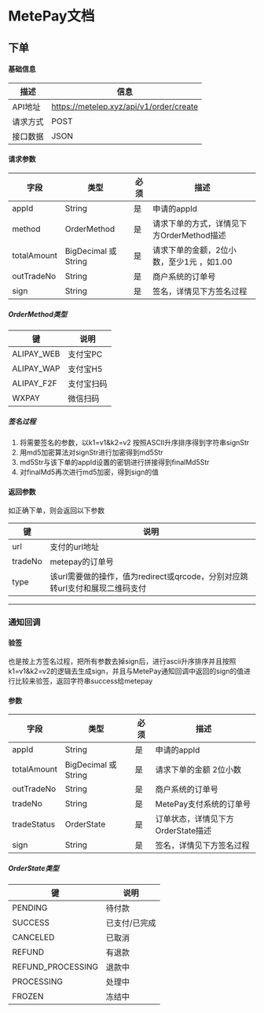 # MetePay文档

## 下单

#### 基础信息
|  描述 |  信息  |
| ------------ | ------------ |
| API地址  | https://metelep.xyz/api/v1/order/create   |
| 请求方式  |  POST  |
| 接口数据  |  JSON  |

#### 请求参数

|  字段 |  类型  |  必须  |  描述  |
| ------------ | ------------ | ------------ | ------------ |
| appId | String | 是 | 申请的appId |
| method | OrderMethod | 是 | 请求下单的方式，详情见下方OrderMethod描述 |
| totalAmount | BigDecimal 或 String | 是 | 请求下单的金额，2位小数，至少1元 ，如1.00 |
| outTradeNo | String | 是 | 商户系统的订单号 |
| sign | String | 是 | 签名，详情见下方签名过程 |

##### OrderMethod类型
|  键 |  说明  |
| ------------ | ------------ |
| ALIPAY_WEB  | 支付宝PC   |
| ALIPAY_WAP  |  支付宝H5  |
| ALIPAY_F2F  |  支付宝扫码  |
| WXPAY       |   微信扫码 |

##### 签名过程

1. 将需要签名的参数，以k1=v1&k2=v2 按照ASCII升序排序得到字符串signStr
2. 用md5加密算法对signStr进行加密得到md5Str
3. md5Str与该下单的appId设置的密钥进行拼接得到finalMd5Str
4. 对finalMd5再次进行md5加密，得到sign的值

#### 返回参数
如正确下单，则会返回以下参数

|  键 |  说明  |
| ------------ | ------------ |
| url  | 支付的url地址   |
| tradeNo  | metepay的订单号   |
| type  |  该url需要做的操作，值为redirect或qrcode，分别对应跳转url支付和展现二维码支付  |


---

### 通知回调

#### 验签
也是按上方签名过程，把所有参数去掉sign后，进行ascii升序排序并且按照k1=v1&k2=v2的逻辑去生成sign，并且与MetePay通知回调中返回的sign的值进行比较来验签，返回字符串success给metepay
#### 参数
|  字段 |  类型  |  必须  |  描述  |
| ------------ | ------------ | ------------ | ------------ |
| appId | String | 是 | 申请的appId |
| totalAmount | BigDecimal 或 String | 是 | 请求下单的金额 2位小数 |
| outTradeNo | String | 是 | 商户系统的订单号 |
| tradeNo | String | 是 | MetePay支付系统的订单号 |
| tradeStatus | OrderState | 是 | 订单状态，详情见下方OrderState描述 |
| sign | String | 是 | 签名，详情见下方签名过程 |

##### OrderState类型
|  键 |  说明  |
| ------------ | ------------ |
| PENDING  | 待付款   |
| SUCCESS  |  已支付/已完成  |
| CANCELED  |  已取消  |
| REFUND  |  有退款  |
| REFUND_PROCESSING  |  退款中  |
| PROCESSING  |  处理中  |
| FROZEN  |  冻结中  |

